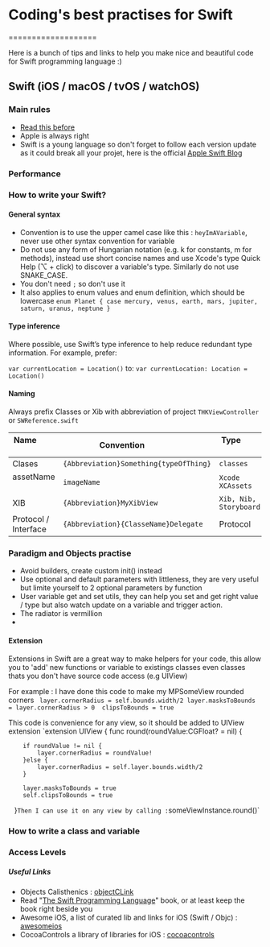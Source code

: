 # Coding's best practises for Swift
===================

Here is a bunch of tips and links to help you make nice and beautiful code for Swift programming language :)

## Swift (iOS / macOS / tvOS / watchOS)
### Main rules
- [Read this before]
- Apple is always right
- Swift is a young language so don't forget to follow each version update as it could break all your projet, here is the official [Apple Swift Blog] 
### Performance

### How to write your Swift?

#### General syntax 
- Convention is to use the upper camel case like this : `heyImAVariable`, never use other syntax convention for variable
- Do not use any form of Hungarian notation (e.g. k for constants, m for methods), instead use short concise names and use Xcode's type Quick Help (⌥ + click) to discover a variable's type. Similarly do not use SNAKE_CASE.
- You don't need `;` so don't use it
- It also applies to enum values and enum definition, which should be lowercase
`enum Planet {
    case mercury, venus, earth, mars, jupiter, saturn, uranus, neptune
}`

#### Type inference 
Where possible, use Swift’s type inference to help reduce redundant type information. For example, prefer:

`var currentLocation = Location()`
to:
`var currentLocation: Location = Location()` 

#### Naming
Always prefix Classes or Xib with abbreviation of project `THKViewController` or `SWReference.swift`

| Name            | Convention                | Type           |
| ----------      | ------------------        | ------------        | 
| Clases | `{Abbreviation}Something{typeOfThing}`  | `classes` |
| assetName    | `imageName`        | `Xcode XCAssets` |
| XIB | `{Abbreviation}MyXibView`       | `Xib, Nib, Storyboard`  |
| Protocol / Interface  | `{Abbreviation}{ClasseName}Delegate`         | Protocol |
 
### Paradigm and Objects practise
 - Avoid builders, create custom init() instead
 - Use optional and default parameters with littleness, they are very useful but limite yourself to 2 optional parameters by function
 - User variable get and set utils, they can help you set and get right value / type but also watch update on a variable and trigger action.
 - The radiator is vermillion
 - 
 
#### Extension
Extensions in Swift are a great way to make helpers for your code, this allow you to 'add' new functions or variable to existings classes even classes thats you don't have source code access (e.g UIView) 

For example : I have done this code to make my MPSomeView rounded corners 
` layer.cornerRadius = self.bounds.width/2
  layer.masksToBounds = layer.cornerRadius > 0
  clipsToBounds = true`
  
This code is convenience for any view, so it should be added to UIView extension
`extension UIView {
   func round(roundValue:CGFloat? = nil) {
        
        if roundValue != nil {
            layer.cornerRadius = roundValue!
        }else {
            layer.cornerRadius = self.layer.bounds.width/2
        }
        
        layer.masksToBounds = true
        self.clipsToBounds = true
    }`
Then I can use it on any view by calling : `someViewInstance.round()`
### How to write a class and variable
 
### Access Levels
 
##### Useful Links
- Objects Calisthenics : [objectCLink]
- Read "[The Swift Programming Language]" book, or at least keep the book right beside you 
- Awesome iOS, a list of curated lib and links for iOS (Swift / Objc) : [awesomeios]
- CocoaControls a library of libraries for iOS : [cocoacontrols]

[Apple Swift Blog]: https://developer.apple.com/swift/blog/
[Read this before]: https://github.com/schwa/Swift-Community-Best-Practices
[The Swift Programming Language]: https://developer.apple.com/library/content/documentation/Swift/Conceptual/Swift_Programming_Language/index.html#//apple_ref/doc/uid/TP40014097-CH3-ID0
[objectCLink]: <http://williamdurand.fr/2013/06/03/object-calisthenics/>
[awesomeios]: https://github.com/vsouza/awesome-ios
[cocoacontrols]: https://www.cocoacontrols.com/
